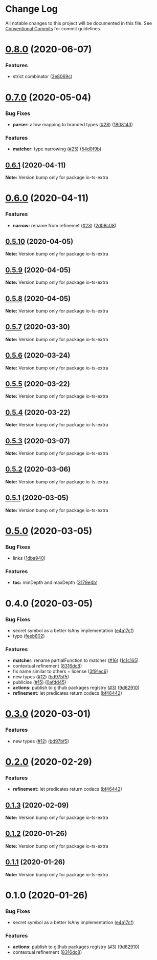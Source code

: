 # Change Log

All notable changes to this project will be documented in this file.
See [Conventional Commits](https://conventionalcommits.org) for commit guidelines.

# [0.8.0](https://github.com/mmkal/ts/compare/io-ts-extra@0.7.0...io-ts-extra@0.8.0) (2020-06-07)


### Features

* strict combinator ([3e8069c](https://github.com/mmkal/ts/commit/3e8069ca1365d5dfafe61f437edf08ca3c9ef280))






# [0.7.0](https://github.com/mmkal/ts/compare/io-ts-extra@0.6.1...io-ts-extra@0.7.0) (2020-05-04)


### Bug Fixes

* **parser:** allow mapping to branded types ([#28](https://github.com/mmkal/ts/issues/28)) ([1808143](https://github.com/mmkal/ts/commit/180814329681f1164fac559c86b9173d615077e3))


### Features

* **matcher:** type narrowing ([#25](https://github.com/mmkal/ts/issues/25)) ([54d0f9b](https://github.com/mmkal/ts/commit/54d0f9b8c5f394d649e5d173c1560b89dd81fe4e))






## [0.6.1](https://github.com/mmkal/ts/compare/io-ts-extra@0.6.0...io-ts-extra@0.6.1) (2020-04-11)

**Note:** Version bump only for package io-ts-extra





# [0.6.0](https://github.com/mmkal/ts/compare/io-ts-extra@0.5.10...io-ts-extra@0.6.0) (2020-04-11)


### Features

* **narrow:** rename from refinemet ([#23](https://github.com/mmkal/ts/issues/23)) ([2d08c08](https://github.com/mmkal/ts/commit/2d08c08298d42d1e711725a34eca859c6a7d8e54))





## [0.5.10](https://github.com/mmkal/ts/compare/io-ts-extra@0.5.9...io-ts-extra@0.5.10) (2020-04-05)

**Note:** Version bump only for package io-ts-extra





## [0.5.9](https://github.com/mmkal/ts/compare/io-ts-extra@0.5.8...io-ts-extra@0.5.9) (2020-04-05)

**Note:** Version bump only for package io-ts-extra





## [0.5.8](https://github.com/mmkal/ts/compare/io-ts-extra@0.5.7...io-ts-extra@0.5.8) (2020-04-05)

**Note:** Version bump only for package io-ts-extra






## [0.5.7](https://github.com/mmkal/ts/compare/io-ts-extra@0.5.6...io-ts-extra@0.5.7) (2020-03-30)

**Note:** Version bump only for package io-ts-extra






## [0.5.6](https://github.com/mmkal/ts/compare/io-ts-extra@0.5.5...io-ts-extra@0.5.6) (2020-03-24)

**Note:** Version bump only for package io-ts-extra





## [0.5.5](https://github.com/mmkal/ts/compare/io-ts-extra@0.5.4...io-ts-extra@0.5.5) (2020-03-22)

**Note:** Version bump only for package io-ts-extra





## [0.5.4](https://github.com/mmkal/ts/compare/io-ts-extra@0.5.3...io-ts-extra@0.5.4) (2020-03-22)

**Note:** Version bump only for package io-ts-extra





## [0.5.3](https://github.com/mmkal/ts/compare/io-ts-extra@0.5.2...io-ts-extra@0.5.3) (2020-03-07)

**Note:** Version bump only for package io-ts-extra






## [0.5.2](https://github.com/mmkal/ts/compare/io-ts-extra@0.5.1...io-ts-extra@0.5.2) (2020-03-06)

**Note:** Version bump only for package io-ts-extra





## [0.5.1](https://github.com/mmkal/ts/compare/io-ts-extra@0.5.0...io-ts-extra@0.5.1) (2020-03-05)

**Note:** Version bump only for package io-ts-extra





# [0.5.0](https://github.com/mmkal/ts/compare/io-ts-extra@0.4.0...io-ts-extra@0.5.0) (2020-03-05)


### Bug Fixes

* links ([1dba940](https://github.com/mmkal/ts/commit/1dba940a91bbeb7a0147462396b028e65d964add))


### Features

* **toc:** minDepth and maxDepth ([3179e4b](https://github.com/mmkal/ts/commit/3179e4b847df7ee0c58577f380bd8d2802c72b31))





# 0.4.0 (2020-03-05)


### Bug Fixes

* secret symbol as a better IsAny implementation ([e4a17cf](https://github.com/mmkal/ts/commit/e4a17cfec90cb74de0c5a13e7d4610588572d601))
* typo ([feeb802](https://github.com/mmkal/ts/commit/feeb802f7fec304426bd2eec708975b36f05344d))


### Features

* **matcher:** rename partialFunction to matcher ([#16](https://github.com/mmkal/ts/issues/16)) ([1c1c165](https://github.com/mmkal/ts/commit/1c1c165a35e0ad6981cf1e4b755bcc70704379dd))
* contextual refinement ([8316dc8](https://github.com/mmkal/ts/commit/8316dc8f2c9e5501c6002ae967d9cc808d6d7fcf))
* fix name similar to others + license ([3f91ec6](https://github.com/mmkal/ts/commit/3f91ec6da89e2de07453fbc27379a783d754d8b8))
* new types ([#12](https://github.com/mmkal/ts/issues/12)) ([bd97bf5](https://github.com/mmkal/ts/commit/bd97bf54b43e835060cced26e61dcec035c20c18))
* publicise ([#15](https://github.com/mmkal/ts/issues/15)) ([0afdd45](https://github.com/mmkal/ts/commit/0afdd459e1dc89c2c39f56dcebf2ecdabb5df123))
* **actions:** publish to github packages registry ([#3](https://github.com/mmkal/ts/issues/3)) ([9d62910](https://github.com/mmkal/ts/commit/9d62910758762b087cb59226b4b42a39b8dc6c68))
* **refinement:** let predicates return codecs ([bf46442](https://github.com/mmkal/ts/commit/bf46442f2f813d823b3bb9d1a176d50868db0ece))






# [0.3.0](https://github.com/mmkal/ts/compare/io-ts-extra@0.2.0...io-ts-extra@0.3.0) (2020-03-01)


### Features

* new types ([#12](https://github.com/mmkal/ts/issues/12)) ([bd97bf5](https://github.com/mmkal/ts/commit/bd97bf54b43e835060cced26e61dcec035c20c18))





# [0.2.0](https://github.com/mmkal/ts/compare/io-ts-extra@0.1.3...io-ts-extra@0.2.0) (2020-02-29)


### Features

* **refinement:** let predicates return codecs ([bf46442](https://github.com/mmkal/ts/commit/bf46442f2f813d823b3bb9d1a176d50868db0ece))





## [0.1.3](https://github.com/mmkal/ts/compare/io-ts-extra@0.1.2...io-ts-extra@0.1.3) (2020-02-09)

**Note:** Version bump only for package io-ts-extra





## [0.1.2](https://github.com/mmkal/ts/compare/io-ts-extra@0.1.1...io-ts-extra@0.1.2) (2020-01-26)

**Note:** Version bump only for package io-ts-extra





## [0.1.1](https://github.com/mmkal/ts/compare/io-ts-extra@0.1.0...io-ts-extra@0.1.1) (2020-01-26)

**Note:** Version bump only for package io-ts-extra





# 0.1.0 (2020-01-26)


### Bug Fixes

* secret symbol as a better IsAny implementation ([e4a17cf](https://github.com/mmkal/ts/commit/e4a17cfec90cb74de0c5a13e7d4610588572d601))


### Features

* **actions:** publish to github packages registry ([#3](https://github.com/mmkal/ts/issues/3)) ([9d62910](https://github.com/mmkal/ts/commit/9d62910758762b087cb59226b4b42a39b8dc6c68))
* contextual refinement ([8316dc8](https://github.com/mmkal/ts/commit/8316dc8f2c9e5501c6002ae967d9cc808d6d7fcf))
